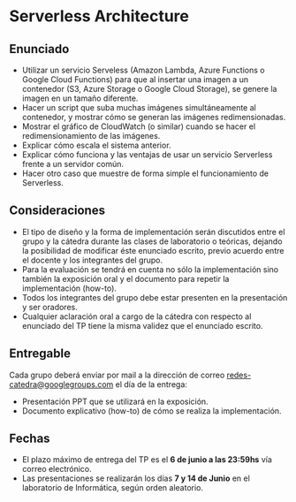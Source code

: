 # Serverless Architecture

## Enunciado
* Utilizar un servicio Serveless (Amazon Lambda, Azure Functions o Google Cloud Functions) para que al insertar una imagen a un contenedor (S3, Azure Storage o Google Cloud Storage), se genere la imagen en un tamaño diferente.
* Hacer un script que suba muchas imágenes simultáneamente al contenedor, y mostrar cómo se generan las imágenes redimensionadas.
* Mostrar el gráfico de CloudWatch (o similar) cuando se hacer el redimensionamiento de las imágenes.
* Explicar cómo escala el sistema anterior.
* Explicar cómo funciona y las ventajas de usar un servicio Serverless frente a un servidor común.
* Hacer otro caso que muestre de forma simple el funcionamiento de Serverless.

## Consideraciones
* El tipo de diseño y la forma de implementación serán discutidos entre el grupo y la cátedra durante las clases de laboratorio o teóricas, dejando la posibilidad de modificar éste enunciado escrito, previo acuerdo entre el docente y los integrantes del grupo.
* Para la evaluación se tendrá en cuenta no sólo la implementación sino también la exposición oral y el documento para repetir la implementación (how-to).
* Todos los integrantes del grupo debe estar presenten en la presentación y ser oradores.
* Cualquier aclaración oral a cargo de la cátedra con respecto al enunciado del TP tiene la misma validez que el enunciado escrito.

## Entregable

Cada grupo deberá enviar por mail a la dirección de correo redes-catedra@googlegroups.com el día de la entrega:
* Presentación PPT que se utilizará en la exposición.
* Documento explicativo (how-to) de cómo se realiza la implementación.

## Fechas

* El plazo máximo de entrega del TP es el **6 de junio a las 23:59hs** vía correo electrónico.
* Las presentaciones se realizarán los días **7 y 14 de Junio** en el laboratorio de Informática, según orden aleatorio.
